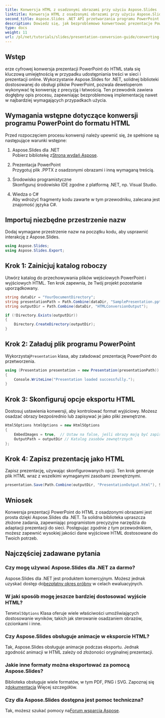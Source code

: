 ```yaml
---
title: Konwersja HTML z osadzonymi obrazami przy użyciu Aspose.Slides
linktitle: Konwersja HTML z osadzonymi obrazami przy użyciu Aspose.Slides
second_title: Aspose.Slides .NET API przetwarzania programu PowerPoint
description: Dowiedz się, jak bezproblemowo konwertować prezentacje PowerPoint do formatu HTML z osadzonymi obrazami przy użyciu Aspose.Slides dla .NET. Przewodnik krok po kroku dotyczący bezproblemowej konwersji.
type: docs
weight: 11
url: /pl/net/tutorials/slides/presentation-conversion-guide/converting-html-with-embedded-images/
---
```

## Wstęp

erze cyfrowej konwersja prezentacji PowerPoint do HTML stała się kluczową umiejętnością w przypadku udostępniania treści w sieci i prezentacji online. Wykorzystanie Aspose.Slides for .NET, solidnej biblioteki dostosowanej do obsługi plików PowerPoint, pozwala deweloperom wykonywać tę konwersję z precyzją i łatwością. Ten przewodnik zawiera dogłębny opis procesu, zapewniając bezproblemową implementację nawet w najbardziej wymagających przypadkach użycia.

## Wymagania wstępne dotyczące konwersji programu PowerPoint do formatu HTML

Przed rozpoczęciem procesu konwersji należy upewnić się, że spełnione są następujące warunki wstępne:

1. Aspose.Slides dla .NET  
    Pobierz bibliotekę z[Strona wydań Aspose](https://releases.aspose.com/slides/net/).

2. Prezentacja PowerPoint  
   Przygotuj plik .PPTX z osadzonymi obrazami i inną wymaganą treścią.

3. Środowisko programistyczne  
   Skonfiguruj środowisko IDE zgodne z platformą .NET, np. Visual Studio.

4. Wiedza o C#  
   Aby wdrożyć fragmenty kodu zawarte w tym przewodniku, zalecana jest znajomość języka C#.

## Importuj niezbędne przestrzenie nazw

Dodaj wymagane przestrzenie nazw na początku kodu, aby usprawnić interakcję z Aspose.Slides.

```csharp
using Aspose.Slides;
using Aspose.Slides.Export;
```

## Krok 1: Zainicjuj katalog roboczy

Utwórz katalog do przechowywania plików wejściowych PowerPoint i wyjściowych HTML. Ten krok zapewnia, że Twój projekt pozostanie uporządkowany.

```csharp
string dataDir = "YourDocumentDirectory";
string presentationPath = Path.Combine(dataDir, "SamplePresentation.pptx");
string outputDir = Path.Combine(dataDir, "HTMLConversionOutput");

if (!Directory.Exists(outputDir))
{
    Directory.CreateDirectory(outputDir);
}
```


## Krok 2: Załaduj plik programu PowerPoint

 Wykorzystaj`Presentation` klasa, aby załadować prezentację PowerPoint do przetworzenia.

```csharp
using (Presentation presentation = new Presentation(presentationPath))
{
    Console.WriteLine("Presentation loaded successfully.");
}
```


## Krok 3: Skonfiguruj opcje eksportu HTML

Dostosuj ustawienia konwersji, aby kontrolować format wyjściowy. Możesz osadzać obrazy bezpośrednio lub zapisywać je jako pliki zewnętrzne.

```csharp
Html5Options htmlOptions = new Html5Options
{
    EmbedImages = true,  // Ustaw na false, jeśli obrazy mają być zapisywane osobno
    OutputPath = outputDir // Katalog zasobów zewnętrznych
};
```


## Krok 4: Zapisz prezentację jako HTML

Zapisz prezentację, używając skonfigurowanych opcji. Ten krok generuje plik HTML wraz z wszelkimi wymaganymi zasobami zewnętrznymi.

```csharp
presentation.Save(Path.Combine(outputDir, "PresentationOutput.html"), SaveFormat.Html5, htmlOptions);
```

## Wniosek

Konwersja prezentacji PowerPoint do HTML z osadzonymi obrazami jest prosta dzięki Aspose.Slides dla .NET. Ta solidna biblioteka upraszcza złożone zadania, zapewniając programistom precyzyjne narzędzia do adaptacji prezentacji do sieci. Postępując zgodnie z tym przewodnikiem, możesz zapewnić wysokiej jakości dane wyjściowe HTML dostosowane do Twoich potrzeb.

## Najczęściej zadawane pytania

### Czy mogę używać Aspose.Slides dla .NET za darmo?
 Aspose.Slides dla .NET jest produktem komercyjnym. Możesz jednak uzyskać dostęp do[bezpłatny okres próbny](https://releases.aspose.com/) w celach ewaluacyjnych.

### W jaki sposób mogę jeszcze bardziej dostosować wyjście HTML?
 Ten`Html5Options` Klasa oferuje wiele właściwości umożliwiających dostosowanie wyników, takich jak sterowanie osadzaniem obrazów, czcionkami i inne.

### Czy Aspose.Slides obsługuje animacje w eksporcie HTML?
Tak, Aspose.Slides obsługuje animacje podczas eksportu. Jednak zgodność animacji w HTML zależy od złożoności oryginalnej prezentacji.

### Jakie inne formaty można eksportować za pomocą Aspose.Slides?
 Biblioteka obsługuje wiele formatów, w tym PDF, PNG i SVG. Zapoznaj się z[dokumentacja](https://reference.aspose.com/slides/net/) Więcej szczegółów.

### Czy dla Aspose.Slides dostępna jest pomoc techniczna?
 Tak, możesz szukać pomocy na[Forum wsparcia Aspose](https://forum.aspose.com/c/slides/11).